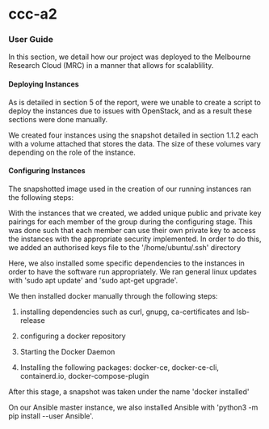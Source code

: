 # ccc-a2
### User Guide
In this section, we detail how our project was deployed to the Melbourne Research Cloud (MRC) in a manner that allows for scalablility.


#### Deploying Instances
As is detailed in section 5 of the report, were we unable to create a script to deploy the instances due to issues with OpenStack, and as a result these sections were done manually.

We created four instances using the snapshot detailed in section 1.1.2 each with a volume attached that stores the data. The size of these volumes vary depending on the role of the instance.

#### Configuring Instances
The snapshotted image used in the creation of our running instances ran the following steps:

With the instances that we created, we added unique public and private key pairings for each member of the group during the configuring stage. This was done such that each member can use their own private key to access the instances with the appropriate security implemented. In order to do this, we added an authorised keys file to the '/home/ubuntu/.ssh' directory 

Here, we also installed some specific dependencies to the instances in order to have the software run appropriately. We ran general linux updates with 'sudo apt update' and 'sudo apt-get upgrade'.

We then installed docker manually through the following steps:

1. installing dependencies such as curl, gnupg, ca-certificates and lsb-release

2. configuring a docker repository

3. Starting the Docker Daemon

4. Installing the following packages: docker-ce, docker-ce-cli, containerd.io, docker-compose-plugin

After this stage, a snapshot was taken under the name 'docker installed'

On our Ansible master instance, we also installed Ansible with 'python3 -m pip install --user Ansible'.
